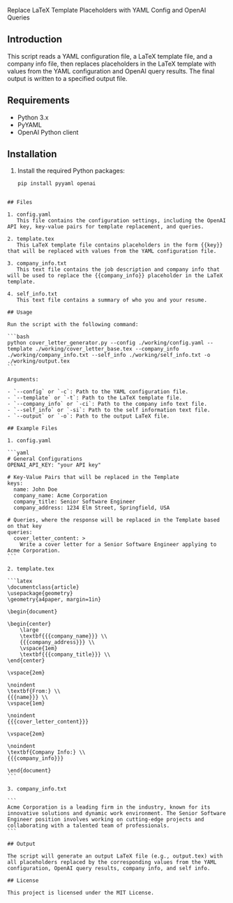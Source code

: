 Replace LaTeX Template Placeholders with YAML Config and OpenAI Queries

## Introduction

This script reads a YAML configuration file, a LaTeX template file, and a company info file, then replaces placeholders in the LaTeX template with values from the YAML configuration and OpenAI query results. The final output is written to a specified output file.

## Requirements

- Python 3.x
- PyYAML
- OpenAI Python client

## Installation

1. Install the required Python packages:

   ```bash
   pip install pyyaml openai
   ```

````

## Files

1. config.yaml
   This file contains the configuration settings, including the OpenAI API key, key-value pairs for template replacement, and queries.

2. template.tex
   This LaTeX template file contains placeholders in the form {{key}} that will be replaced with values from the YAML configuration file.

3. company_info.txt
   This text file contains the job description and company info that will be used to replace the {{company_info}} placeholder in the LaTeX template.

4. self_info.txt
   This text file contains a summary of who you and your resume.

## Usage

Run the script with the following command:

```bash
python cover_letter_generator.py --config ./working/config.yaml --template ./working/cover_letter_base.tex --company_info ./working/company_info.txt --self_info ./working/self_info.txt -o ./working/output.tex
```

Arguments:

- `--config` or `-c`: Path to the YAML configuration file.
- `--template` or `-t`: Path to the LaTeX template file.
- `--company_info` or `-ci`: Path to the company info text file.
- `--self_info` or `-si`: Path to the self information text file.
- `--output` or `-o`: Path to the output LaTeX file.

## Example Files

1. config.yaml

```yaml
# General Configurations
OPENAI_API_KEY: "your API key"

# Key-Value Pairs that will be replaced in the Template
keys:
  name: John Doe
  company_name: Acme Corporation
  company_title: Senior Software Engineer
  company_address: 1234 Elm Street, Springfield, USA

# Queries, where the response will be replaced in the Template based on that key
queries:
  cover_letter_content: >
    Write a cover letter for a Senior Software Engineer applying to Acme Corporation.
```

2. template.tex

```latex
\documentclass{article}
\usepackage{geometry}
\geometry{a4paper, margin=1in}

\begin{document}

\begin{center}
    \large
    \textbf{{{company_name}}} \\
    {{{company_address}}} \\
    \vspace{1em}
    \textbf{{{company_title}}} \\
\end{center}

\vspace{2em}

\noindent
\textbf{From:} \\
{{{name}}} \\
\vspace{1em}

\noindent
{{{cover_letter_content}}}

\vspace{2em}

\noindent
\textbf{Company Info:} \\
{{{company_info}}}

\end{document}
```

3. company_info.txt

```
Acme Corporation is a leading firm in the industry, known for its innovative solutions and dynamic work environment. The Senior Software Engineer position involves working on cutting-edge projects and collaborating with a talented team of professionals.
```

## Output

The script will generate an output LaTeX file (e.g., output.tex) with all placeholders replaced by the corresponding values from the YAML configuration, OpenAI query results, company info, and self info.

## License

This project is licensed under the MIT License.
````
